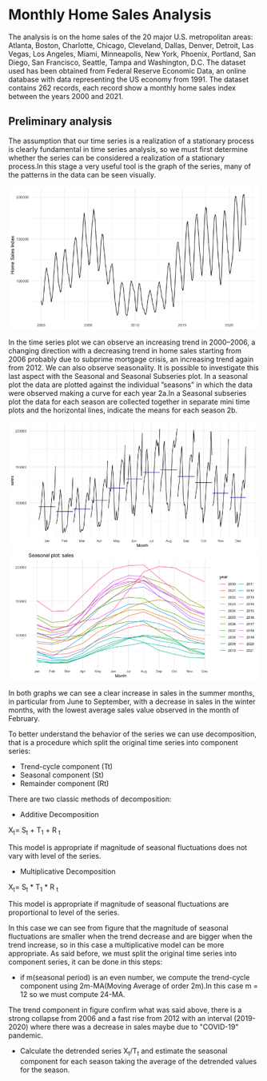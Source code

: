 # Monthly Home Sales Analysis

The analysis is on the home sales of the 20 major U.S. metropolitan areas: Atlanta, Boston, Charlotte, Chicago, Cleveland,
Dallas, Denver, Detroit, Las Vegas, Los Angeles, Miami, Minneapolis, New York, Phoenix, Portland, San Diego, San Francisco,
Seattle, Tampa and Washington, D.C. The dataset used has been obtained from Federal Reserve Economic Data, an online
database with data representing the US economy from 1991.
The dataset contains 262 records, each record show a monthly home sales index between the years 2000 and 2021.

## Preliminary analysis

The assumption that our time series is a realization of a stationary process is clearly fundamental in time series analysis, so we
must first determine whether the series can be considered a realization of a stationary process.In this stage a very useful tool is
the graph of the series, many of the patterns in the data can be seen visually.

<p float="central">
  <img src="Images/Monthly_Home_Sales_IMG/RplotMinimal.png" width="500" />
</p>

In the time series plot we can observe an increasing trend in 2000–2006, a changing direction with a decreasing trend in home
sales starting from 2006 probably due to subprime mortgage crisis, an increasing trend again from 2012. We can also observe
seasonality. It is possible to investigate this last aspect with the Seasonal and Seasonal Subseries plot. In a seasonal plot the
data are plotted against the individual ”seasons” in which the data were observed making a curve for each year 2a.In a Seasonal
subseries plot the data for each season are collected together in separate mini time plots and the horizontal lines, indicate the
means for each season 2b.

<p float="left">
  <img src="Images/Monthly_Home_Sales_IMG/Rplot.png" width="500" />
  <img src="Images/Monthly_Home_Sales_IMG/SeasonalPlot.png" width="500" /> 
</p>

In both graphs we can see a clear increase in sales in the summer months, in particular from June to September, with a decrease in sales in the winter months, with the lowest average sales value observed in the month of February.

To better understand the behavior of the series we can use decomposition, that is a procedure which split the original time series into component series:

* Trend-cycle component (Tt)
* Seasonal component (St)
* Remainder component (Rt)

There are two classic methods of decomposition:

* Additive Decomposition


X<sub>t</sub>= S<sub>t</sub> + T<sub>1</sub> + R <sub>t</sub>

This model is appropriate if magnitude of seasonal fluctuations does not vary with level of the series.

* Multiplicative Decomposition

X<sub>t</sub>= S<sub>t</sub> * T<sub>1</sub> * R <sub>t</sub>

This model is appropriate if magnitude of seasonal fluctuations are proportional to level of the series.



In this case we can see from figure that the magnitude of seasonal fluctuations are smaller when the trend decrease and are bigger when the trend increase, so in this case a multiplicative model can be more appropriate.
As said before, we must split the original time series into component series, it can be done in this steps:

* if m(seasonal period) is an even number, we compute the trend-cycle component using 2m-MA(Moving Average of order 2m).In this case m = 12 so we must compute 24-MA.

The trend component in figure confirm what was said above, there is a strong collapse from 2006 and a fast rise from 2012 with an interval (2019-2020) where there was a decrease in sales maybe due to "COVID-19" pandemic.

* Calculate the detrended series X<sub>t</sub>/T<sub>t</sub> and estimate the seasonal component for each season taking the average of the detrended values for the season.
